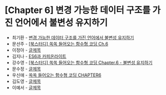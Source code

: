 # [Chapter 6] 변경 가능한 데이터 구조를 가진 언어에서 불변성 유지하기

- 최기환 - [변경 가능한 데이터 구조를 가진 언어에서 불변성 유지하기](https://circular-error-a3d.notion.site/c9f669d2291b4faca8124b68ed1699d6?pvs=4)
- 문선주 - [[북스터디] 쏙쏙 들어오는 함수형 코딩 Ch.6](https://moonsun-blog.vercel.app/function-6)
- 이정아 - [글제목](링크)
- 김지나 - [ES6과 카피온라이트](https://www.notion.so/zzinao/chap6-2499001b58a84cc5af96b0de14a720e0?pvs=4)
- 강수영 - [[북스터디] 쏙쏙 들어오는 함수형 코딩 Chapter.6 - 불변성 유지하기](https://velog.io/@sooyoung15928/%EB%B6%81%EC%8A%A4%ED%84%B0%EB%94%94-%EC%8F%99%EC%8F%99-%EB%93%A4%EC%96%B4%EC%98%A4%EB%8A%94-%ED%95%A8%EC%88%98%ED%98%95-%EC%BD%94%EB%94%A9-Chapter.6-%EB%B6%88%EB%B3%80%EC%84%B1-%EC%9C%A0%EC%A7%80%ED%95%98%EA%B8%B0)
- 문수정 - [글제목](링크)
- 우신애 - [쏙쏙 들어오는 함수형 코딩 CHAPTER6](https://velog.io/@wooshinae/%EC%8F%99%EC%8F%99-%EB%93%A4%EC%96%B4%EC%98%A4%EB%8A%94-%ED%95%A8%EC%88%98%ED%98%95%EC%BD%94%EB%94%A9-CHAPTER6)
- 김도영 - [글제목](링크)
- 이예서 - [글제목](링크)
